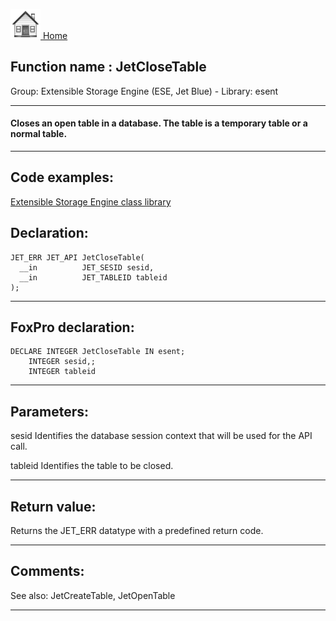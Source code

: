 [<img src="../../images/home.png"> Home ](https://github.com/VFPX/Win32API)  

## Function name : JetCloseTable
Group: Extensible Storage Engine (ESE, Jet Blue) - Library: esent    
***  


#### Closes an open table in a database. The table is a temporary table or a normal table.

***  


## Code examples:
[Extensible Storage Engine class library](../../samples/sample_532.md)  

## Declaration:
```foxpro  
JET_ERR JET_API JetCloseTable(
  __in          JET_SESID sesid,
  __in          JET_TABLEID tableid
);  
```  
***  


## FoxPro declaration:
```foxpro  
DECLARE INTEGER JetCloseTable IN esent;
	INTEGER sesid,;
	INTEGER tableid  
```  
***  


## Parameters:
sesid 
Identifies the database session context that will be used for the API call.

tableid 
Identifies the table to be closed.
  
***  


## Return value:
Returns the JET_ERR datatype with a predefined return code.  
***  


## Comments:
See also: JetCreateTable, JetOpenTable   
  
***  

